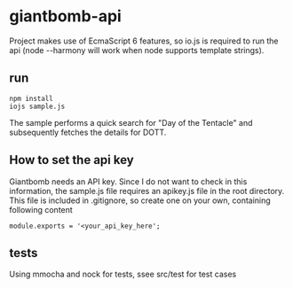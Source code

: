 # giantbomb-api
Project makes use of EcmaScript 6 features, so io.js is required to run the api (node --harmony will work when node supports template strings).

## run

    npm install
    iojs sample.js

The sample performs a quick search for "Day of the Tentacle" and subsequently fetches the details for DOTT.

## How to set the api key

Giantbomb needs an API key. Since I do not want to check in this information, the sample.js file requires an apikey.js file in the root directory. This file is included in .gitignore, so create one on your own, containing following content
    
    module.exports = '<your_api_key_here';

## tests

Using mmocha and nock for tests, ssee src/test for test cases